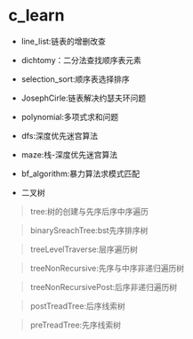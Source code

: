 # c_learn
- line_list:链表的增删改查

- dichtomy：二分法查找顺序表元素

- selection_sort:顺序表选择排序

- JosephCirle:链表解决约瑟夫环问题

- polynomial:多项式求和问题

- dfs:深度优先迷宫算法

- maze:栈-深度优先迷宫算法

- bf_algorithm:暴力算法求模式匹配

- 二叉树
>tree:树的创建与先序后序中序遍历

>binarySreachTree:bst先序排序树

>treeLevelTraverse:层序遍历树

>treeNonRecursive:先序与中序非递归遍历树

>treeNonRecursivePost:后序非递归遍历树

>postTreadTree:后序线索树

>preTreadTree:先序线索树
